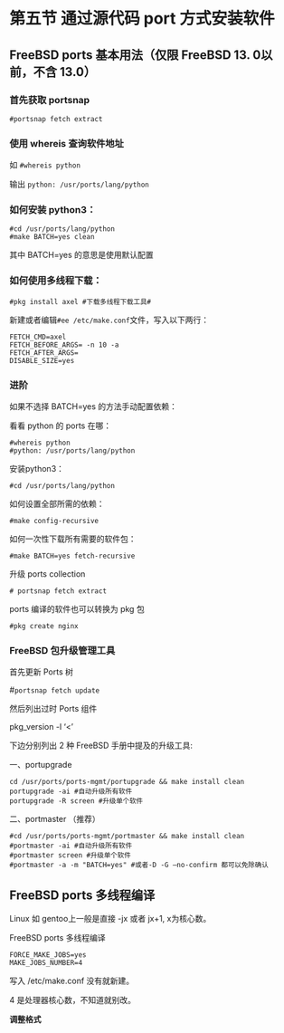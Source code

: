 # 第五节 通过源代码 port 方式安装软件

## FreeBSD ports 基本用法（仅限 FreeBSD 13. 0以前，不含 13.0） <a href="freebsdports-ji-ben-yong-fa" id="freebsdports-ji-ben-yong-fa"></a>

### 首先获取 portsnap

`#portsnap fetch extract`

### 使用 whereis 查询软件地址

如 `#whereis python`

输出 `python: /usr/ports/lang/python`

### 如何安装 python3：

```
#cd /usr/ports/lang/python
#make BATCH=yes clean
```

其中 BATCH=yes 的意思是使用默认配置

### 如何使用多线程下载：

`#pkg install axel #下载多线程下载工具#`

新建或者编辑`#ee /etc/make.conf`文件，写入以下两行：

```
FETCH_CMD=axel
FETCH_BEFORE_ARGS= -n 10 -a
FETCH_AFTER_ARGS=
DISABLE_SIZE=yes
```

### 进阶

如果不选择 BATCH=yes 的方法手动配置依赖：

看看 python 的 ports 在哪：

```
#whereis python
#python: /usr/ports/lang/python
```

安装python3：

`#cd /usr/ports/lang/python`

如何设置全部所需的依赖：

`#make config-recursive`

如何一次性下载所有需要的软件包：

`#make BATCH=yes fetch-recursive`

升级 ports collection

`# portsnap fetch extract`

ports 编译的软件也可以转换为 pkg 包

`#pkg create nginx`

### FreeBSD 包升级管理工具

首先更新 Ports 树

\#`portsnap fetch update`

然后列出过时 Ports 组件

pkg\_version -l ‘<’

下边分别列出 2 种 FreeBSD 手册中提及的升级工具:

一、portupgrade

```
cd /usr/ports/ports-mgmt/portupgrade && make install clean
portupgrade -ai #自动升级所有软件
portupgrade -R screen #升级单个软件
```

二、portmaster （推荐）

```
#cd /usr/ports/ports-mgmt/portmaster && make install clean
#portmaster -ai #自动升级所有软件
#portmaster screen #升级单个软件
#portmaster -a -m "BATCH=yes" #或者-D -G –no-confirm 都可以免除确认
```

## FreeBSD ports 多线程编译

Linux 如 gentoo上一般是直接 -jx 或者 jx+1, x为核心数。

FreeBSD ports 多线程编译

```
FORCE_MAKE_JOBS=yes
MAKE_JOBS_NUMBER=4
```

写入 /etc/make.conf 没有就新建。

4 是处理器核心数，不知道就别改。

**调整格式**
